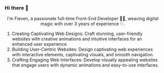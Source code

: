 ### Hi there 👋
<div align="center">I'm <span font="bold">Fieven</span>, a passionate full-time Front-End Developer 👨‍💻, weaving digital magic with over 3 years of experience ✨.</div>  
<ol>
  <li>Creating Captivating Web Designs: Craft stunning, user-friendly websites with creative animations and intuitive interfaces for an enhanced user experience.</li>
  <li>Building User-Centric Websites: Design captivating web experiences with interactive elements, captivating visuals, and smooth navigation.</li>
  <li>Crafting Engaging Web Interfaces: Develop visually appealing websites that engage users with dynamic animations and easy-to-use interfaces.</li>
</ol> 
<br/>  
